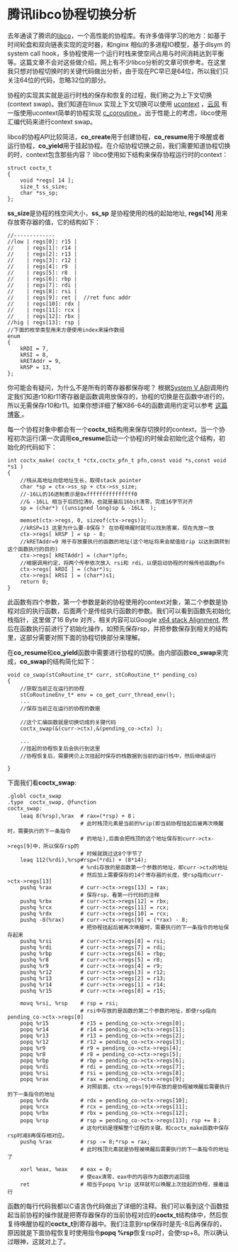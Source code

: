 # 腾讯libco协程切换分析

去年通读了腾讯的[libco](https://github.com/Tencent/libco)，一个高性能的协程库。有许多值得学习的地方：如基于时间轮盘和双向链表实现的定时器，和nginx 相似的多进程IO模型，基于dlsym 的system call hook，多协程使用一个运行时栈来使空间占用与时间消耗达到平衡等。这篇文章不会对这些做介绍，网上有不少libco分析的文章可供参考。在这里我只想对协程切换时的关键代码做出分析，由于现在PC早已是64位，所以我们只关注64位的代码，忽略32位的部分。

协程的实现其实就是运行时栈的保存和恢复的过程，我们称之为上下文切换(context swap)。我们知道在linux 实现上下文切换可以使用 [ucontext](http://www.gnu.org/software/libc/manual/html_node/System-V-contexts.html) ，[云风](https://blog.codingnow.com/) 有一版使用ucontext简单的协程实现 [c_coroutine ](https://github.com/cloudwu/coroutine/)。出于性能上的考虑，libco使用汇编代码来进行context swap。

libco的协程API比较简洁，**co_create**用于创建协程，**co_resume**用于唤醒或者运行协程，**co_yield**用于挂起协程。在介绍协程切换之前，我们需要知道协程切换的时，context包含那些内容？ libco使用如下结构来保存协程运行时的context：

```
struct coctx_t
{
    void *regs[ 14 ];
    size_t ss_size;
    char *ss_sp;
};
```

**ss_size**是协程的栈空间大小，**ss_sp** 是协程使用的栈的起始地址, **regs[14]** 用来存放寄存器的值，它的结构如下：

```
//-------------
//low | regs[0]: r15 |
//    | regs[1]: r14 |
//    | regs[2]: r13 |
//    | regs[3]: r12 |
//    | regs[4]: r9  |
//    | regs[5]: r8  | 
//    | regs[6]: rbp |
//    | regs[7]: rdi |
//    | regs[8]: rsi |
//    | regs[9]: ret |  //ret func addr
//    | regs[10]: rdx |
//    | regs[11]: rcx | 
//    | regs[12]: rbx |
//hig | regs[13]: rsp |
//下面的枚举类型用来方便使用index来操作数组
enum
{
    kRDI = 7,
    kRSI = 8,
    kRETAddr = 9,
    kRSP = 13,
};
```

你可能会有疑问，为什么不是所有的寄存器都保存呢？ 根据[System V ABI](https://software.intel.com/sites/default/files/article/402129/mpx-linux64-abi.pdf)调用约定我们知道r10和r11寄存器是函数调用放保存的，协程的切换是在函数中进行的，所以无需保存r10和r11。如果你想详细了解X86-64的函数调用约定可以参考 [这篇博客 ](https://nifengz.com/introduction_x64_assembly/)。

每一个协程对象中都会有一个**coctx_t**结构用来保存切换时的context，当一个协程初次运行(第一次调用**co_resume**启动一个协程)的时候会初始化这个结构，初始化的代码如下：

```
int coctx_make( coctx_t *ctx,coctx_pfn_t pfn,const void *s,const void *s1 )
{
    //栈从高地址向低地址生长，取得stack pointer
    char *sp = ctx->ss_sp + ctx->ss_size;
    //-16LL的16进制表示是0xfffffffffffffff0
    //& -16LL 相当于后四位清0，也就是最后16bit清零，完成16字节对齐
    sp = (char*) ((unsigned long)sp & -16LL  );

    memset(ctx->regs, 0, sizeof(ctx->regs));
    //kRSP=13 这里为什么要-8保存？ 在协程唤醒时就可以找到答案，现在先放一放
    ctx->regs[ kRSP ] = sp - 8;
    //kRETAddr=9 用于存放要执行的函数的地址(这个地址将来会赋值给rip 以达到跳转到这个函数执行的目的)
    ctx->regs[ kRETAddr] = (char*)pfn;
    //根据调用约定，将两个传参依次放入 rsi和 rdi，以便启动协程的时候传给函数pfn
    ctx->regs[ kRDI ] = (char*)s;
    ctx->regs[ kRSI ] = (char*)s1;
    return 0;
}
```

此函数有四个参数，第一个参数是新的协程使用的context对象，第二个参数是协程对应的执行函数，后面两个是传给执行函数的参数。我们可以看到函数先初始化栈指针，这里做了16 Byte 对齐，相关内容可以Google [x64 stack Alignment](https://www.google.com%26q%3Dx64+stack+alignment/), 然后在函数执行前进行了初始化操作，如预先保存rsp，并把参数保存到相关的结构里，这部分需要对照下面的协程切换部分来理解。

在**co_resume**和**co_yield**函数中需要进行协程的切换。由内部函数**co_swap**来完成，**co_swap**的结构简化如下：

```
void co_swap(stCoRoutine_t* curr, stCoRoutine_t* pending_co)
{
    //获取当前正在运行的协程
    stCoRoutineEnv_t* env = co_get_curr_thread_env();
    ...
    //保存当前正在运行的协程的数据

    //这个汇编函数就是切换切成的关键代码
    coctx_swap(&(curr->ctx),&(pending_co->ctx) );

    ...
    //挂起的协程恢复后会执行到这里
    //协程恢复后，需要拷贝上次挂起时保存的栈数据到当前的运行栈中，然后继续运行

}
```

下面我们看**coctx_swap**:

```
.globl coctx_swap
.type  coctx_swap, @function
coctx_swap:
    leaq 8(%rsp),%rax  # rax=(*rsp) + 8；
                       # 此时栈顶元素是当前的%rip(即当前协程挂起后被再次唤醒时，需要执行的下一条指令
                       # 的地址),后面会把栈顶的这个地址保存到curr->ctx->regs[9]中，所以保存rsp的
                       # 时候就跳过这8个字节了
    leaq 112(%rdi),%rsp#rsp=(*rdi) + (8*14);
                       # %rdi存放的是函数第一个参数的地址，即curr->ctx的地址
                       # 然后加上需要保存的14个寄存器的长度，使rsp指向curr->ctx->regs[13]
    pushq %rax         # curr->ctx->regs[13] = rax;
                       # 保存rsp，看第一行代码的注释
    pushq %rbx         # curr->ctx->regs[12] = rbx;
    pushq %rcx         # curr->ctx->regs[11] = rcx;
    pushq %rdx         # curr->ctx->regs[10] = rcx;
    pushq -8(%rax)     # curr->ctx->regs[9] = (*rax) - 8;
                       # 把协程挂起后被再次唤醒时，需要执行的下一条指令的地址保存起来
    pushq %rsi         # curr->ctx->regs[8] = rsi;
    pushq %rdi         # curr->ctx->regs[7] = rdi;
    pushq %rbp         # curr->ctx->regs[6] = rbp;
    pushq %r8          # curr->ctx->regs[5] = r8;
    pushq %r9          # curr->ctx->regs[4] = r9;
    pushq %r12         # curr->ctx->regs[3] = r12;
    pushq %r13         # curr->ctx->regs[2] = r13;
    pushq %r14         # curr->ctx->regs[1] = r14;
    pushq %r15         # curr->ctx->regs[0] = r15;

    movq %rsi, %rsp    # rsp = rsi; 
                       # rsi中存放的是函数的第二个参数的地址，即使rsp指向pending_co->ctx->regs[0]
    popq %r15          # r15 = pending_co->ctx->regs[0];
    popq %r14          # r14 = pending_co->ctx->regs[1];
    popq %r13          # r13 = pending_co->ctx->regs[2];
    popq %r12          # r12 = pending_co->ctx->regs[3];
    popq %r9           # r9 = pending_co->ctx->regs[4];
    popq %r8           # r8 = pending_co->ctx->regs[5];
    popq %rbp          # rbp = pending_co->ctx->regs[6];
    popq %rdi          # rdi = pending_co->ctx->regs[7];
    popq %rsi          # rsi = pending_co->ctx->regs[8];
    popq %rax          # rax = pending_co->ctx->regs[9];
                       # 对照前面，ctx->regs[9]中存放的是协程被唤醒后需要执行的下一条指令的地址
    popq %rdx          # rdx = pending_co->ctx->regs[10]; 
    popq %rcx          # rcx = pending_co->ctx->regs[11];
    popq %rbx          # rbx = pending_co->ctx->regs[12];
    popq %rsp          # rsp = pending_co->ctx->regs[13]; rsp += 8；
                       # 这句代码是理解整个过程的关键。和coctx_make函数中保存rsp时减8再保存相对应。
    pushq %rax         # rsp -= 8;*rsp = rax;
                       # 此时栈顶元素就是协程被唤醒后需要执行的下一条指令的地址了

    xorl %eax, %eax    # eax = 0;
                       # 使eax清零，eax中的内容作为函数的返回值 
    ret                # 相当于popq %rip 这样就可以唤醒上次挂起的协程，接着运行
```

函数的每行代码我都以C语言伪代码做出了详细的注释。我们可以看到这个函数挂起当前协程的操作就是把寄存器保存的当前协程对应的**coctx_t**结构体中，然后恢复待唤醒协程的**coctx_t**到寄存器中。我们注意到rsp保存时是先-8后再保存的，原因就是下面协程恢复时使用指令**popq %rsp**恢复rsp时，会使rsp+8。所以确认过眼神，这就对上了。